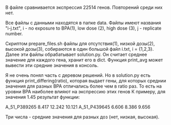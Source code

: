 В файле сравнивается экспрессия 22514 генов. Повторений среди них нет.

Все файлы с данными находятся в папке data. Файлы имеют названия "i-j.txt", i - no exposure to BPA(1), low dose (2), high dose (3), j - replicate number.

Скриптом prepare_files.sh файлы для отсутствия(1), низкой дозы(2), высокой дозы(3), собираются в один большой файл i.txt, i = {1,2,3}.
Далее эти файлы обрабатывает solution.py. Он считает среднее значение для каждого гена, хранит его в dict. Функция print_avg может
вывести эти средние значения в консоль.

Я не очень понял часть с деревом решений. Но в solution.py есть функция print_differing(ratio), которая выдает гены,
для которых среднии значения для разных BPA отличались более чем в ratio раз. То есть на уровни BPA наиболее влияют на экспрессию этих генов
К примеру, для значения 1.45 результат функции:

A_51_P389265 	 8.417 12.242 10.121
A_51_P439645 	 6.606 8.386 9.656

Три числа - средние значения для разных доз (нет, низкая, высокая).
